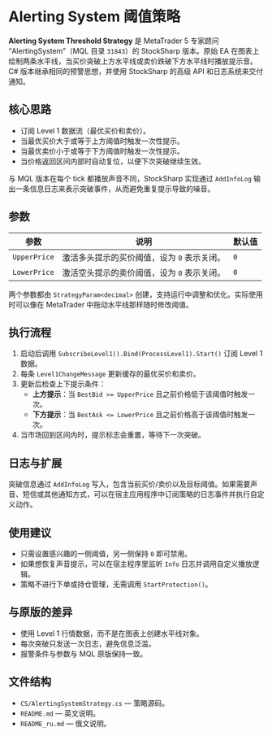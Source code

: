 # Alerting System 阈值策略

**Alerting System Threshold Strategy** 是 MetaTrader 5 专家顾问 “AlertingSystem”（MQL 目录 `31843`）的 StockSharp 版本。原始 EA 在图表上绘制两条水平线，当买价突破上方水平线或卖价跌破下方水平线时播放提示音。C# 版本继承相同的预警思想，并使用 StockSharp 的高级 API 和日志系统来交付通知。

## 核心思路

* 订阅 Level 1 数据流（最优买价和卖价）。
* 当最优买价大于或等于上方阈值时触发一次性提示。
* 当最优卖价小于或等于下方阈值时触发一次性提示。
* 当价格返回区间内部时自动复位，以便下次突破继续生效。

与 MQL 版本在每个 tick 都播放声音不同，StockSharp 实现通过 `AddInfoLog` 输出一条信息日志来表示突破事件，从而避免重复提示导致的噪音。

## 参数

| 参数 | 说明 | 默认值 |
|------|------|--------|
| `UpperPrice` | 激活多头提示的买价阈值，设为 `0` 表示关闭。 | `0` |
| `LowerPrice` | 激活空头提示的卖价阈值，设为 `0` 表示关闭。 | `0` |

两个参数都由 `StrategyParam<decimal>` 创建，支持运行中调整和优化。实际使用时可以像在 MetaTrader 中拖动水平线那样随时修改阈值。

## 执行流程

1. 启动后调用 `SubscribeLevel1().Bind(ProcessLevel1).Start()` 订阅 Level 1 数据。
2. 每条 `Level1ChangeMessage` 更新缓存的最优买价和卖价。
3. 更新后检查上下提示条件：
   * **上方提示**：当 `BestBid >= UpperPrice` 且之前价格低于该阈值时触发一次。
   * **下方提示**：当 `BestAsk <= LowerPrice` 且之前价格高于该阈值时触发一次。
4. 当市场回到区间内时，提示标志会重置，等待下一次突破。

## 日志与扩展

突破信息通过 `AddInfoLog` 写入，包含当前买价/卖价以及目标阈值。如果需要声音、短信或其他通知方式，可以在宿主应用程序中订阅策略的日志事件并执行自定义动作。

## 使用建议

* 只需设置感兴趣的一侧阈值，另一侧保持 `0` 即可禁用。
* 如果想恢复声音提示，可以在宿主程序里监听 `Info` 日志并调用自定义播放逻辑。
* 策略不进行下单或持仓管理，无需调用 `StartProtection()`。

## 与原版的差异

* 使用 Level 1 行情数据，而不是在图表上创建水平线对象。
* 每次突破只发送一次日志，避免信息泛滥。
* 报警条件与参数与 MQL 原版保持一致。

## 文件结构

* `CS/AlertingSystemStrategy.cs` — 策略源码。
* `README.md` — 英文说明。
* `README_ru.md` — 俄文说明。
